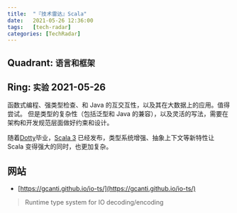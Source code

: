 ```yaml
---
title:  "『技术雷达』Scala"
date:   2021-05-26 12:36:00
tags:   [tech-radar]
categories: [TechRadar]
---
```

## Quadrant: `语言和框架`

## Ring: `实验` 2021-05-26

函数式编程、强类型检查、和 Java 的互交互性，以及其在大数据上的应用。值得尝试。
但是类型的复杂性（包括泛型和 Java 的兼容），以及灵活的写法，需要在架构和开发规范层面做好约束和设计。

随着[Dotty](https://dotty.epfl.ch/)毕业，[Scala 3](https://www.scala-lang.org/blog/2020/09/15/scala-3-the-community-powered-release.html)
已经发布，类型系统增强、抽象上下文等新特性让 Scala 变得强大的同时，也更加复杂。

## 网站

- [https://gcanti.github.io/io-ts/](https://gcanti.github.io/io-ts/)

> Runtime type system for IO decoding/encoding
